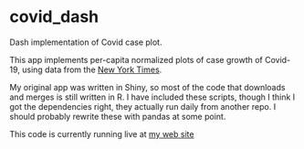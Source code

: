 # covid_dash
Dash implementation of Covid case plot.

This app implements per-capita normalized plots of case growth of Covid-19, using data from the [New York Times](https://github.com/nytimes/covid-19-data).

My original app was written in Shiny, so most of the code that downloads and merges is still written in R. I have included these scripts, though I think I got the dependencies right, they actually run daily from another repo. I should probably rewrite these with pandas at some point.

This code is currently running live at [my web site](https://marcoshuerta.com/dash/covid/)
